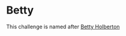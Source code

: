 # Betty

This challenge is named after [Betty Holberton](https://en.wikipedia.org/wiki/Betty_Holberton)

